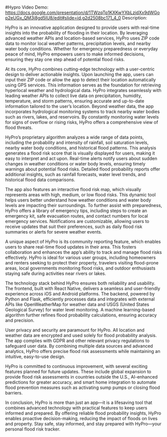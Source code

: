#Hypro
Video Demo:  <https://docs.google.com/presentation/d/1TWzqTp1KXKwYXbLzidXx9dWGop2eUGx_QM3j8gd5IU8/edit#slide=id.g2d2508bc171_4_0>
Description:

HyPro is an innovative application designed to provide users with real-time insights into the probability of flooding in their location. By leveraging advanced weather APIs and location-based services, HyPro uses ZIP code data to monitor local weather patterns, precipitation levels, and nearby water body conditions. Whether for emergency preparedness or everyday peace of mind, HyPro empowers users to make informed decisions, ensuring they stay one step ahead of potential flood risks.

At its core, HyPro combines cutting-edge technology with a user-centric design to deliver actionable insights. Upon launching the app, users can input their ZIP code or allow the app to detect their location automatically using GPS services. This information serves as the foundation for retrieving hyperlocal weather and hydrological data. HyPro integrates seamlessly with leading weather APIs to collect live data on precipitation, humidity, temperature, and storm patterns, ensuring accurate and up-to-date information tailored to the user’s location. Beyond weather data, the app incorporates hydrological monitoring systems to track nearby water bodies such as rivers, lakes, and reservoirs. By constantly monitoring water levels for signs of overflow or rising risks, HyPro offers a comprehensive view of flood threats.

HyPro’s proprietary algorithm analyzes a wide range of data points, including the probability and intensity of rainfall, soil saturation levels, nearby water body conditions, and historical flood patterns. This analysis generates a flood risk score that is visually displayed for users, making it easy to interpret and act upon. Real-time alerts notify users about sudden changes in weather conditions or water body levels, ensuring timely warnings about potential flood risks. Detailed flood probability reports offer additional insights, such as rainfall forecasts, water level trends, and historical flood data comparisons.

The app also features an interactive flood risk map, which visually represents areas with high, medium, or low flood risks. This dynamic tool helps users better understand how weather conditions and water body levels are impacting their surroundings. To further assist with preparedness, HyPro offers a library of emergency tips, including steps to create an emergency kit, safe evacuation routes, and contact numbers for local emergency services. Notifications are customizable, allowing users to receive updates that suit their preferences, such as daily flood risk summaries or alerts for severe weather events.

A unique aspect of HyPro is its community reporting feature, which enables users to share real-time flood updates in their area. This fosters collaboration and enhances the app’s ability to track and manage flood risks effectively. HyPro is ideal for various user groups, including homeowners and renters seeking to protect their property, travelers visiting flood-prone areas, local governments monitoring flood risks, and outdoor enthusiasts staying safe during activities near rivers or lakes.

The technology stack behind HyPro ensures both reliability and usability. The frontend, built with React Native, delivers a seamless and user-friendly experience across iOS and Android platforms. The backend, powered by Python and Flask, efficiently processes data and integrates with external APIs like OpenWeatherMap for weather data and USGS (United States Geological Survey) for water level monitoring. A machine learning-based algorithm further refines flood probability calculations, ensuring accuracy and precision.

User privacy and security are paramount for HyPro. All location and weather data are encrypted and used solely for flood probability analysis. The app complies with GDPR and other relevant privacy regulations to safeguard user data. By combining multiple data sources and advanced analytics, HyPro offers precise flood risk assessments while maintaining an intuitive, easy-to-use design.

HyPro is committed to continuous improvement, with several exciting features planned for future updates. These include global expansion to provide flood risk assessments in countries outside the U.S., AI-enhanced predictions for greater accuracy, and smart home integration to automate flood prevention measures such as activating sump pumps or closing flood barriers.

In conclusion, HyPro is more than just an app—it is a lifesaving tool that combines advanced technology with practical features to keep users informed and prepared. By offering reliable flood probability insights, HyPro enables proactive decision-making, reducing the impact of floods on lives and property. Stay safe, stay informed, and stay prepared with HyPro—your personal flood risk tracker.
